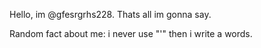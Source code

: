 Hello, im @gfesrgrhs228. Thats all im gonna say.

Random fact about me: i never use "'" then i write a words.
